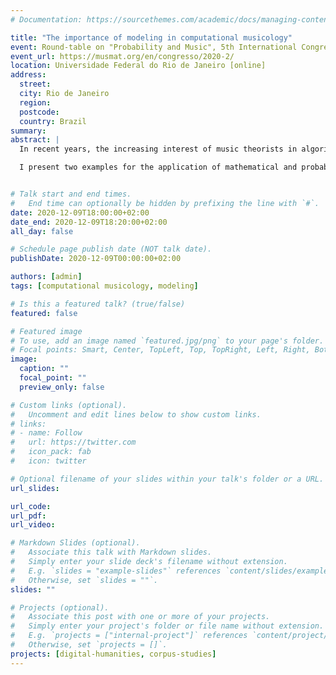```yaml
---
# Documentation: https://sourcethemes.com/academic/docs/managing-content/

title: "The importance of modeling in computational musicology"
event: Round-table on "Probability and Music", 5th International Congress of Music and Mathematics (MusMat 2020) – Perspectives and Applications of Mathematics in Post-Tonal Theories («Homage to Jamary Oliveira»)
event_url: https://musmat.org/en/congresso/2020-2/
location: Universidade Federal do Rio de Janeiro [online]
address:
  street:
  city: Rio de Janeiro
  region:
  postcode:
  country: Brazil
summary:
abstract: |
  In recent years, the increasing interest of music theorists in algorithmic analysis as well as the growing amount of musical corpora lead to advances in the field of computational musicology. 

  I present two examples for the application of mathematical and probabilistic models to musical data. Focusing on notes in Western classical music, I introduce a probabilistic model for pitch-class distributions of musical pieces based on the topological structure of the Tonnetz. The model allows for a quantitative comparison between pieces as well as historical comparisons between different composers. Turning to distributions of chords in 19th-century piano compositions, I demonstrate that they can be modeled using power laws and compare several composers under this model. These examples serve to show how explicit modeling not only aids concrete research questions at hand but also exposes which aspects are not yet fully understood and need to be addressed in future research.


# Talk start and end times.
#   End time can optionally be hidden by prefixing the line with `#`.
date: 2020-12-09T18:00:00+02:00
date_end: 2020-12-09T18:20:00+02:00
all_day: false

# Schedule page publish date (NOT talk date).
publishDate: 2020-12-09T00:00:00+02:00

authors: [admin]
tags: [computational musicology, modeling]

# Is this a featured talk? (true/false)
featured: false

# Featured image
# To use, add an image named `featured.jpg/png` to your page's folder. 
# Focal points: Smart, Center, TopLeft, Top, TopRight, Left, Right, BottomLeft, Bottom, BottomRight.
image:
  caption: ""
  focal_point: ""
  preview_only: false

# Custom links (optional).
#   Uncomment and edit lines below to show custom links.
# links:
# - name: Follow
#   url: https://twitter.com
#   icon_pack: fab
#   icon: twitter

# Optional filename of your slides within your talk's folder or a URL.
url_slides:

url_code:
url_pdf:
url_video:

# Markdown Slides (optional).
#   Associate this talk with Markdown slides.
#   Simply enter your slide deck's filename without extension.
#   E.g. `slides = "example-slides"` references `content/slides/example-slides.md`.
#   Otherwise, set `slides = ""`.
slides: ""

# Projects (optional).
#   Associate this post with one or more of your projects.
#   Simply enter your project's folder or file name without extension.
#   E.g. `projects = ["internal-project"]` references `content/project/deep-learning/index.md`.
#   Otherwise, set `projects = []`.
projects: [digital-humanities, corpus-studies]
---
```


